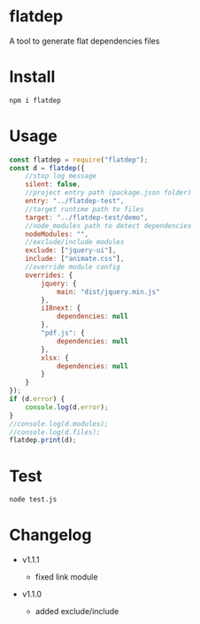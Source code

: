 # flatdep

A tool to generate flat dependencies files

# Install

```sh
npm i flatdep
```

# Usage

```js
const flatdep = require("flatdep");
const d = flatdep({
    //stop log message
    silent: false,
    //project entry path (package.json folder)
    entry: "../flatdep-test",
    //target runtime path to files
    target: "../flatdep-test/demo",
    //node_modules path to detect dependencies
    nodeModules: "",
    //exclude/include modules
    exclude: ["jquery-ui"],
    include: ["animate.css"],
    //override module config
    overrides: {
        jquery: {
            main: "dist/jquery.min.js"
        },
        i18next: {
            dependencies: null
        },
        "pdf.js": {
            dependencies: null
        },
        xlsx: {
            dependencies: null
        }
    }
});
if (d.error) {
    console.log(d.error);
}
//console.log(d.modules);
//console.log(d.files);
flatdep.print(d);
```

# Test

```sh
node test.js
```

# Changelog

- v1.1.1
    - fixed link module

- v1.1.0
    - added exclude/include
